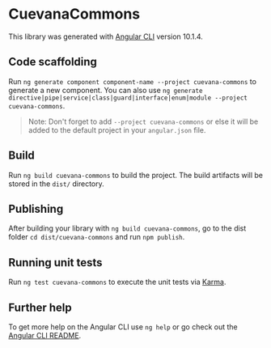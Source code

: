 # CuevanaCommons

This library was generated with [Angular CLI](https://github.com/angular/angular-cli) version 10.1.4.

## Code scaffolding

Run `ng generate component component-name --project cuevana-commons` to generate a new component. You can also use `ng generate directive|pipe|service|class|guard|interface|enum|module --project cuevana-commons`.
> Note: Don't forget to add `--project cuevana-commons` or else it will be added to the default project in your `angular.json` file. 

## Build

Run `ng build cuevana-commons` to build the project. The build artifacts will be stored in the `dist/` directory.

## Publishing

After building your library with `ng build cuevana-commons`, go to the dist folder `cd dist/cuevana-commons` and run `npm publish`.

## Running unit tests

Run `ng test cuevana-commons` to execute the unit tests via [Karma](https://karma-runner.github.io).

## Further help

To get more help on the Angular CLI use `ng help` or go check out the [Angular CLI README](https://github.com/angular/angular-cli/blob/master/README.md).
